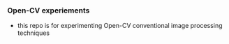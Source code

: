 ### Open-CV experiements
- this repo is for experimenting Open-CV conventional image processing techniques
